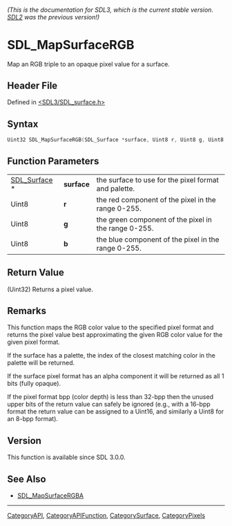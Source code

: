 ###### (This is the documentation for SDL3, which is the current stable version. [SDL2](https://wiki.libsdl.org/SDL2/) was the previous version!)
# SDL_MapSurfaceRGB

Map an RGB triple to an opaque pixel value for a surface.

## Header File

Defined in [<SDL3/SDL_surface.h>](https://github.com/libsdl-org/SDL/blob/main/include/SDL3/SDL_surface.h)

## Syntax

```c
Uint32 SDL_MapSurfaceRGB(SDL_Surface *surface, Uint8 r, Uint8 g, Uint8 b);
```

## Function Parameters

|                              |             |                                                      |
| ---------------------------- | ----------- | ---------------------------------------------------- |
| [SDL_Surface](SDL_Surface) * | **surface** | the surface to use for the pixel format and palette. |
| Uint8                        | **r**       | the red component of the pixel in the range 0-255.   |
| Uint8                        | **g**       | the green component of the pixel in the range 0-255. |
| Uint8                        | **b**       | the blue component of the pixel in the range 0-255.  |

## Return Value

(Uint32) Returns a pixel value.

## Remarks

This function maps the RGB color value to the specified pixel format and
returns the pixel value best approximating the given RGB color value for
the given pixel format.

If the surface has a palette, the index of the closest matching color in
the palette will be returned.

If the surface pixel format has an alpha component it will be returned as
all 1 bits (fully opaque).

If the pixel format bpp (color depth) is less than 32-bpp then the unused
upper bits of the return value can safely be ignored (e.g., with a 16-bpp
format the return value can be assigned to a Uint16, and similarly a Uint8
for an 8-bpp format).

## Version

This function is available since SDL 3.0.0.

## See Also

- [SDL_MapSurfaceRGBA](SDL_MapSurfaceRGBA)

----
[CategoryAPI](CategoryAPI), [CategoryAPIFunction](CategoryAPIFunction), [CategorySurface](CategorySurface), [CategoryPixels](CategoryPixels)


